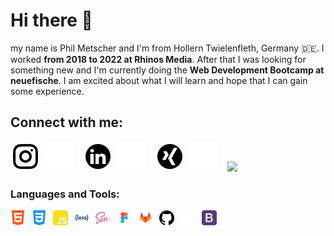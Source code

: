 # Hi there 👋 
my name is Phil Metscher and I'm from Hollern Twielenfleth, Germany :de:.
I worked **from 2018 to 2022 at Rhinos Media**. After that I was looking for something new and I'm currently doing the **Web Development Bootcamp at neuefische**. I am excited about what I will learn and hope that I can gain some experience.

## Connect with me:
[![website](./img/instagram_light.svg)](https://www.instagram.com/phil_mtr/#gh-light-mode-only)
[![website](./img/instagram_dark.svg)](https://www.instagram.com/phil_mtr/#gh-dark-mode-only)
&nbsp;&nbsp;
[![website](./img/linkedin_light.svg)](https://www.linkedin.com/in/phil-metscher/#gh-light-mode-only)
[![website](./img/linkedin_dark.svg)](https://www.linkedin.com/in/phil-metscher/#gh-dark-mode-only)
&nbsp;&nbsp;
[![website](./img/xing_light.svg)](https://www.xing.com/profile/Phil_Metscher/#gh-light-mode-only)
[![website](./img/xing_dark.svg)](https://www.xing.com/profile/Phil_Metscher/#gh-dark-mode-only)
&nbsp;&nbsp;
![](https://visitor-badge.glitch.me/badge?page_id=philmetscher.philmetscher)

### Languages and Tools:
[<img align="left" alt="HTML5" width="24px" height="24px" src="./img/html5.svg" style="padding-right:10px;" />](https://github.com/philmetscher/)
[<img align="left" alt="CSS3" width="24px" height="24px" src="./img/css3.svg" style="padding-right:10px;" />](https://github.com/philmetscher/)
[<img align="left" alt="JavaScript" width="24px" height="24px" src="./img/javascript.svg" style="padding-right:10px;" />](https://github.com/philmetscher/)
[<img align="left" alt="Less" width="24px" height="24px" src="./img/less.svg" style="padding-right:10px;" />](https://github.com/philmetscher/)
[<img align="left" alt="Sass" width="24px" height="24px" src="./img/sass.svg" style="padding-right:10px;" />](https://github.com/philmetscher/)
[<img align="left" alt="Figma" width="24px" height="24px" src="./img/figma.svg" style="padding-right:10px;" />](https://github.com/philmetscher/)
[<img align="left" alt="Gitlab" width="24px" height="24px" src="./img/gitlab.svg" style="padding-right:10px;" />](https://github.com/philmetscher/)
[<img align="left" alt="Github" width="24px" height="24px" src="./img/github_light.svg" style="padding-right:10px;" />](https://github.com/philmetscher/#gh-light-mode-only)
[<img align="left" alt="Github" width="24px" height="24px" src="./img/github_dark.svg" style="padding-right:10px;" />](https://github.com/philmetscher/#gh-dark-mode-only)
[<img align="left" alt="Bootstrap" width="24px" height="24px" src="./img/bootstrap.svg" style="padding-right:10px;" />](https://github.com/philmetscher/)
